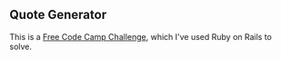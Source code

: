 ## Quote Generator

This is a [Free Code Camp Challenge](https://www.freecodecamp.org/challenges/build-a-random-quote-machine), which I've used Ruby on Rails to solve.

